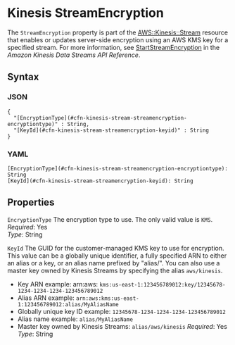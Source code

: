 # Kinesis StreamEncryption<a name="aws-properties-kinesis-stream-streamencryption"></a>

The `StreamEncryption` property is part of the [AWS::Kinesis::Stream](aws-resource-kinesis-stream.md) resource that enables or updates server\-side encryption using an AWS KMS key for a specified stream\. For more information, see [StartStreamEncryption](http://docs.aws.amazon.com/kinesis/latest/APIReference/API_StartStreamEncryption.html) in the *Amazon Kinesis Data Streams API Reference*\.

## Syntax<a name="w3ab2c21c14e1393b5"></a>

### JSON<a name="aws-properties-kinesis-stream-streamencryption.json"></a>

```
{
  "[EncryptionType](#cfn-kinesis-stream-streamencryption-encryptiontype)" : String,
  "[KeyId](#cfn-kinesis-stream-streamencryption-keyid)" : String
}
```

### YAML<a name="aws-properties-kinesis-stream-streamencryption.yaml"></a>

```
[EncryptionType](#cfn-kinesis-stream-streamencryption-encryptiontype): String
[KeyId](#cfn-kinesis-stream-streamencryption-keyid): String
```

## Properties<a name="w3ab2c21c14e1393b7"></a>

`EncryptionType`  <a name="cfn-kinesis-stream-streamencryption-encryptiontype"></a>
The encryption type to use\. The only valid value is `KMS`\.  
*Required*: Yes  
*Type*: String

`KeyId`  <a name="cfn-kinesis-stream-streamencryption-keyid"></a>
The GUID for the customer\-managed KMS key to use for encryption\. This value can be a globally unique identifier, a fully specified ARN to either an alias or a key, or an alias name prefixed by "alias/"\. You can also use a master key owned by Kinesis Streams by specifying the alias `aws/kinesis`\.  
+ Key ARN example: arn:aws: `kms:us-east-1:123456789012:key/12345678-1234-1234-1234-123456789012`
+ Alias ARN example: `arn:aws:kms:us-east-1:123456789012:alias/MyAliasName`
+ Globally unique key ID example: `12345678-1234-1234-1234-123456789012`
+ Alias name example: `alias/MyAliasName`
+ Master key owned by Kinesis Streams: `alias/aws/kinesis`
*Required*: Yes  
*Type*: String